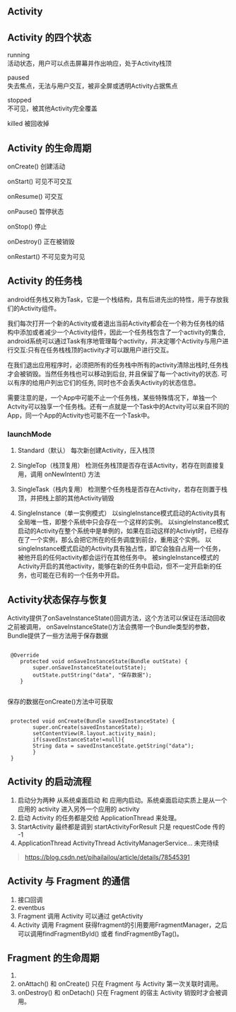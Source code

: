 ## Activity 

## Activity 的四个状态

running  
活动状态，用户可以点击屏幕并作出响应，处于Activity栈顶

paused  
失去焦点，无法与用户交互，被非全屏或透明Activity占据焦点

stopped  
不可见，被其他Activity完全覆盖

killed 
被回收掉

## Activity 的生命周期

onCreate() 创建活动 

onStart() 可见不可交互 

onResume() 可交互 

onPause() 暂停状态 

onStop() 停止 

onDestroy() 正在被销毁 

onRestart() 不可见变为可见 

## Activity 的任务栈

android任务栈又称为Task，它是一个栈结构，具有后进先出的特性，用于存放我们的Activity组件。

我们每次打开一个新的Activity或者退出当前Activity都会在一个称为任务栈的结构中添加或者减少一个Activity组件，因此一个任务栈包含了一个activity的集合, android系统可以通过Task有序地管理每个activity，并决定哪个Activity与用户进行交互:只有在任务栈栈顶的activity才可以跟用户进行交互。

在我们退出应用程序时，必须把所有的任务栈中所有的activity清除出栈时,任务栈才会被销毁。当然任务栈也可以移动到后台, 并且保留了每一个activity的状态. 可以有序的给用户列出它们的任务, 同时也不会丢失Activity的状态信息。

需要注意的是，一个App中可能不止一个任务栈，某些特殊情况下，单独一个Actvity可以独享一个任务栈。还有一点就是一个Task中的Actvity可以来自不同的App，同一个App的Activity也可能不在一个Task中。

### launchMode

1. Standard（默认）
每次新创建Activity，压入栈顶

2. SingleTop（栈顶复用）
检测任务栈顶是否存在该Activity，若存在则直接复用，调用 onNewIntent() 方法

3. SingleTask（栈内复用）
检测整个任务栈是否存在Activity，若存在则置于栈顶，并把栈上部的其他Activity销毁

4. SingleInstance（单一实例模式）
以singleInstance模式启动的Activity具有全局唯一性，即整个系统中只会存在一个这样的实例。
以singleInstance模式启动的Activity在整个系统中是单例的，如果在启动这样的Activiyt时，已经存在了一个实例，那么会把它所在的任务调度到前台，重用这个实例。
以singleInstance模式启动的Activity具有独占性，即它会独自占用一个任务，被他开启的任何activity都会运行在其他任务中。
被singleInstance模式的Activity开启的其他activity，能够在新的任务中启动，但不一定开启新的任务，也可能在已有的一个任务中开启。



## Activity状态保存与恢复


Activity提供了onSaveInstanceState()回调方法，这个方法可以保证在活动回收之前被调用， 
onSaveInstanceState()方法会携带一个Bundle类型的参数，Bundle提供了一些方法用于保存数据

```

 @Override
    protected void onSaveInstanceState(Bundle outState) {
        super.onSaveInstanceState(outState);
        outState.putString("data", "保存数据");
    }
    
 ```

保存的数据在onCreate()方法中可获取

```

 protected void onCreate(Bundle savedInstanceState) {
        super.onCreate(savedInstanceState);
        setContentView(R.layout.activity_main);
        if(savedInstanceState!=null){
        String data = savedInstanceState.getString("data");
        }
 }
```


## Activity 的启动流程
1. 启动分为两种 从系统桌面启动 和 应用内启动。系统桌面启动实质上是从一个应用的 activity 进入另外一个应用的 activity
2. 启动 Activity 的任务都是交给 ApplicationThread 来处理。
3. StartActivity 最终都是调到 startActivityForResult 只是 requestCode 传的 -1 
4. ApplicationThread ActivityThread ActivityManagerService... 未完待续

> https://blog.csdn.net/pihailailou/article/details/78545391

## Activity 与 Fragment 的通信

1. 接口回调
2. eventbus
3. Fragment 调用 Activity 可以通过 getActivity
4. Activity 调用 Fragment 获得fragment的引用要用FragmentManager，之后可以调用findFragmentById() 或者 findFragmentByTag()。

## Fragment 的生命周期
1. 
2. onAttach() 和 onCreate() 只在 Fragment 与 Activity 第一次关联时调用。
3. onDestroy() 和 onDetach() 只在 Fragment 的宿主 Activity 销毁时才会被调用。